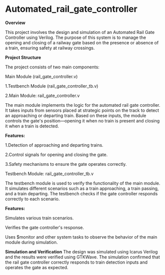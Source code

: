 # Automated_rail_gate_controller

**Overview**

This project involves the design and simulation of an Automated Rail Gate Controller using Verilog. The purpose of this system is to manage the opening and closing of a railway gate based on the presence or absence of a train, ensuring safety at railway crossings.

**Project Structure**

The project consists of two main components:

Main Module (rail_gate_controller.v)

1.Testbench Module (rail_gate_controller_tb.v)

2.Main Module: rail_gate_controller.v


The main module implements the logic for the automated rail gate controller. It takes inputs from sensors placed at strategic points on the track to detect an approaching or departing train. Based on these inputs, the module controls the gate's position—opening it when no train is present and closing it when a train is detected.

**Features:**

1.Detection of approaching and departing trains.

2.Control signals for opening and closing the gate.

3.Safety mechanisms to ensure the gate operates correctly.


Testbench Module: rail_gate_controller_tb.v

The testbench module is used to verify the functionality of the main module. It simulates different scenarios such as a train approaching, a train passing, and a train departing. The testbench checks if the gate controller responds correctly to each scenario.

**Features:**

Simulates various train scenarios.

Verifies the gate controller's response.

Uses $monitor and other system tasks to observe the behavior of the main module during simulation.

**Simulation and Verification**
The design was simulated using Icarus Verilog and the results were verified using GTKWave. The simulation confirmed that the rail gate controller correctly responds to train detection inputs and operates the gate as expected.

